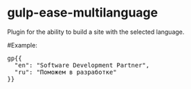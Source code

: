 # gulp-ease-multilanguage
Plugin for the ability to build a site with the selected language.


#Example:
<pre>
gp{{
  "en": "Software Development Partner",
  "ru": "Поможем в разработке"
}}
</pre>